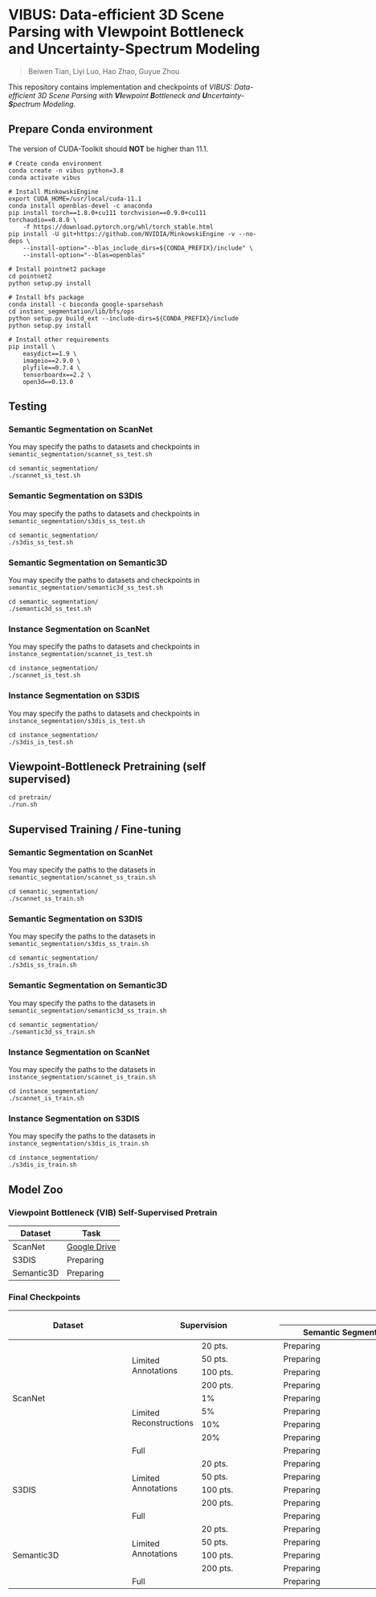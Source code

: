 # VIBUS: Data-efficient 3D Scene Parsing with **VI**ewpoint **B**ottleneck and **U**ncertainty-**S**pectrum Modeling

> Beiwen Tian, Liyi Luo, Hao Zhao, Guyue Zhou

This repository contains implementation and checkpoints of *VIBUS: Data-efficient 3D Scene Parsing with **VI**ewpoint **B**ottleneck and **U**ncertainty-**S**pectrum Modeling*.

<!-- ## Citation -->

## Prepare Conda environment

The version of CUDA-Toolkit should **NOT** be higher than 11.1.

```shell
# Create conda environment
conda create -n vibus python=3.8
conda activate vibus

# Install MinkowskiEngine
export CUDA_HOME=/usr/local/cuda-11.1
conda install openblas-devel -c anaconda
pip install torch==1.8.0+cu111 torchvision==0.9.0+cu111 torchaudio==0.8.0 \
    -f https://download.pytorch.org/whl/torch_stable.html
pip install -U git+https://github.com/NVIDIA/MinkowskiEngine -v --no-deps \
    --install-option="--blas_include_dirs=${CONDA_PREFIX}/include" \
    --install-option="--blas=openblas"

# Install pointnet2 package
cd pointnet2
python setup.py install

# Install bfs package
conda install -c bioconda google-sparsehash
cd instanc_segmentation/lib/bfs/ops
python setup.py build_ext --include-dirs=${CONDA_PREFIX}/include
python setup.py install

# Install other requirements
pip install \
    easydict==1.9 \
    imageio==2.9.0 \
    plyfile==0.7.4 \
    tensorboardx==2.2 \
    open3d==0.13.0
```

## Testing

### Semantic Segmentation on ScanNet

You may specify the paths to datasets and checkpoints in `semantic_segmentation/scannet_ss_test.sh`

```shell
cd semantic_segmentation/
./scannet_ss_test.sh
```

### Semantic Segmentation on S3DIS

You may specify the paths to datasets and checkpoints in `semantic_segmentation/s3dis_ss_test.sh`

```shell
cd semantic_segmentation/
./s3dis_ss_test.sh
```

### Semantic Segmentation on Semantic3D

You may specify the paths to datasets and checkpoints in `semantic_segmentation/semantic3d_ss_test.sh`

```shell
cd semantic_segmentation/
./semantic3d_ss_test.sh
```

### Instance Segmentation on ScanNet

You may specify the paths to datasets and checkpoints in `instance_segmentation/scannet_is_test.sh`

```shell
cd instance_segmentation/
./scannet_is_test.sh
```

### Instance Segmentation on S3DIS

You may specify the paths to datasets and checkpoints in `instance_segmentation/s3dis_is_test.sh`

```shell
cd instance_segmentation/
./s3dis_is_test.sh
```

## Viewpoint-Bottleneck Pretraining (self supervised)

```shell
cd pretrain/
./run.sh
```

## Supervised Training / Fine-tuning

### Semantic Segmentation on ScanNet

You may specify the paths to the datasets in `semantic_segmentation/scannet_ss_train.sh`

```shell
cd semantic_segmentation/
./scannet_ss_train.sh
```

### Semantic Segmentation on S3DIS

You may specify the paths to the datasets in `semantic_segmentation/s3dis_ss_train.sh`

```shell
cd semantic_segmentation/
./s3dis_ss_train.sh
```

### Semantic Segmentation on Semantic3D

You may specify the paths to the datasets in `semantic_segmentation/semantic3d_ss_train.sh`

```shell
cd semantic_segmentation/
./semantic3d_ss_train.sh
```

### Instance Segmentation on ScanNet

You may specify the paths to the datasets in `instance_segmentation/scannet_is_train.sh`

```shell
cd instance_segmentation/
./scannet_is_train.sh
```

### Instance Segmentation on S3DIS

You may specify the paths to the datasets in `instance_segmentation/s3dis_is_train.sh`

```shell
cd instance_segmentation/
./s3dis_is_train.sh
```

## Model Zoo

### Viewpoint Bottleneck (VIB) Self-Supervised Pretrain

<div class="tg-wrap"><table style="undefined;table-layout: fixed; width: 492px">
<thead>
  <tr>
    <th>Dataset</th>
    <th>Task</th>
  </tr>
</thead>
<tbody>
  <tr>
    <td>ScanNet</td>
    <td><a href="https://drive.google.com/file/d/1oRIHlEu1fS2eKpaIyi1J7BCIkKSn174k/view?usp=sharing">Google Drive</a></td>
  </tr>
  <tr>
    <td>S3DIS</td>
    <td>Preparing</td>
  </tr>
  <tr>
    <td>Semantic3D</td>
    <td>Preparing</td>
  </tr>
</tbody>
</table></div>

### Final Checkpoints

<div class="tg-wrap"><table style="undefined;table-layout: fixed; width: 1079px">
<colgroup>
<col style="width: 245px">
<col style="width: 110px">
<col style="width: 169px">
<col style="width: 290px">
<col style="width: 265px">
</colgroup>
<thead>
  <tr>
    <th rowspan="2">Dataset</th>
    <th colspan="2" rowspan="2">Supervision</th>
    <th colspan="2">Task</th>
  </tr>
  <tr>
    <th>Semantic Segmentation</th>
    <th>Instance Segmentation</th>
  </tr>
</thead>
<tbody>
  <tr>
    <td rowspan="9">ScanNet</td>
    <td rowspan="4">Limited Annotations</td>
    <td>20 pts.</td>
    <td>Preparing</td>
    <td>Preparing</td>
  </tr>
  <tr>
    <td>50 pts.</td>
    <td>Preparing</td>
    <td>Preparing</td>
  </tr>
  <tr>
    <td>100 pts.</td>
    <td>Preparing</td>
    <td>Preparing</td>
  </tr>
  <tr>
    <td>200 pts.</td>
    <td>Preparing</td>
    <td>Preparing</td>
  </tr>
  <tr>
    <td rowspan="4">Limited Reconstructions</td>
    <td>1%</td>
    <td>Preparing</td>
    <td>Preparing</td>
  </tr>
  <tr>
    <td>5%</td>
    <td>Preparing</td>
    <td>Preparing</td>
  </tr>
  <tr>
    <td>10%</td>
    <td>Preparing</td>
    <td>Preparing</td>
  </tr>
  <tr>
    <td>20%</td>
    <td>Preparing</td>
    <td>Preparing</td>
  </tr>
  <tr>
    <td colspan="2">Full</td>
    <td>Preparing</td>
    <td>Preparing</td>
  </tr>
  <tr>
    <td rowspan="5">S3DIS</td>
    <td rowspan="4">Limited Annotations</td>
    <td>20 pts.</td>
    <td>Preparing</td>
    <td>Preparing</td>
  </tr>
  <tr>
    <td>50 pts.</td>
    <td>Preparing</td>
    <td>Preparing</td>
  </tr>
  <tr>
    <td>100 pts.</td>
    <td>Preparing</td>
    <td>Preparing</td>
  </tr>
  <tr>
    <td>200 pts.</td>
    <td>Preparing</td>
    <td>Preparing</td>
  </tr>
  <tr>
    <td colspan="2">Full</td>
    <td>Preparing</td>
    <td>Preparing</td>
  </tr>
  <tr>
    <td rowspan="5">Semantic3D</td>
    <td rowspan="4">Limited Annotations</td>
    <td>20 pts.</td>
    <td>Preparing</td>
    <td rowspan="5">N/A</td>
  </tr>
  <tr>
    <td>50 pts.</td>
    <td>Preparing</td>
  </tr>
  <tr>
    <td>100 pts.</td>
    <td>Preparing</td>
  </tr>
  <tr>
    <td>200 pts.</td>
    <td>Preparing</td>
  </tr>
  <tr>
    <td colspan="2">Full</td>
    <td>Preparing</td>
  </tr>
</tbody>
</table></div>
